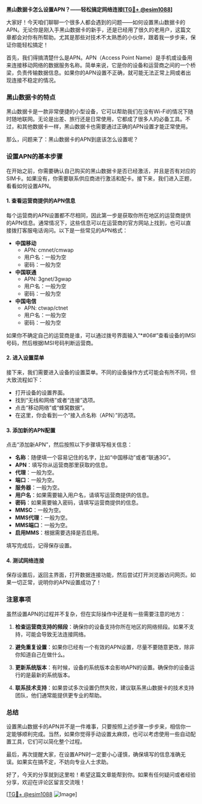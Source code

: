 **黑山数据卡怎么设置APN？——轻松搞定网络连接[[TG💪+ @esim1088](https://t.me/s/esim1088)]**

大家好！今天咱们聊聊一个很多人都会遇到的问题——如何设置黑山数据卡的APN。无论你是刚入手黑山数据卡的新手，还是已经用了很久的老用户，这篇文章都会对你有所帮助。尤其是那些对技术不太熟悉的小伙伴，跟着我一步步来，保证你能轻松搞定！

首先，我们得搞清楚什么是APN。APN（Access Point Name）是手机或设备用来连接移动网络的数据服务名称。简单来说，它是你的设备和运营商之间的一个桥梁，负责传输数据信息。如果你的APN设置不正确，就可能无法正常上网或者出现连接不稳定的情况。

### 黑山数据卡的特点

黑山数据卡是一款非常便捷的小型设备，它可以帮助我们在没有Wi-Fi的情况下随时随地联网。无论是出差、旅行还是日常使用，它都成了很多人的必备工具。不过，和其他数据卡一样，黑山数据卡也需要通过正确的APN设置才能正常使用。

那么，问题来了：黑山数据卡的APN到底该怎么设置呢？

### 设置APN的基本步骤

在开始之前，你需要确认自己购买的黑山数据卡是否已经激活，并且是否有对应的SIM卡。如果没有，你需要联系供应商进行激活和配卡。接下来，我们进入正题，看看如何设置APN。

#### 1. 查看运营商提供的APN信息

每个运营商的APN设置都不尽相同，因此第一步是获取你所在地区的运营商提供的APN信息。通常情况下，这些信息可以在运营商的官方网站上找到，也可以直接拨打客服电话询问。以下是一些常见的APN格式：

- **中国移动**
  - APN: cmnet/cmwap
  - 用户名：一般为空
  - 密码：一般为空
- **中国联通**
  - APN: 3gnet/3gwap
  - 用户名：一般为空
  - 密码：一般为空
- **中国电信**
  - APN: ctwap/ctnet
  - 用户名：一般为空
  - 密码：一般为空

如果你不确定自己的运营商是谁，可以通过拨号界面输入“*#06#”查看设备的IMSI号码，然后根据IMSI号码判断运营商。

#### 2. 进入设置菜单

接下来，我们需要进入设备的设置菜单。不同的设备操作方式可能会有所不同，但大致流程如下：

- 打开设备的设置界面。
- 找到“无线和网络”或者“连接”选项。
- 点击“移动网络”或“蜂窝数据”。
- 在这里，你会看到一个“接入点名称（APN）”的选项。

#### 3. 添加新的APN配置

点击“添加新APN”，然后按照以下步骤填写相关信息：

- **名称**：随便填一个容易记住的名字，比如“中国移动”或者“联通3G”。
- **APN**：填写你从运营商那里获取的信息。
- **代理**：一般为空。
- **端口**：一般为空。
- **服务器**：一般为空。
- **用户名**：如果需要输入用户名，请填写运营商提供的信息。
- **密码**：如果需要输入密码，请填写运营商提供的信息。
- **MMSC**：一般为空。
- **MMS代理**：一般为空。
- **MMS端口**：一般为空。
- **启用MMS**：根据需要选择是否启用。

填写完成后，记得保存设置。

#### 4. 测试网络连接

保存设置后，返回主界面，打开数据连接功能，然后尝试打开浏览器访问网页。如果一切正常，说明你的APN设置成功了！

### 注意事项

虽然设置APN的过程并不复杂，但在实际操作中还是有一些需要注意的地方：

1. **检查运营商支持的频段**：确保你的设备支持你所在地区的网络频段。如果不支持，可能会导致无法连接网络。
   
2. **避免重复设置**：如果你已经有一个有效的APN设置，尽量不要随意更改，除非你知道自己在做什么。

3. **更新系统版本**：有时候，设备的系统版本会影响APN的设置。确保你的设备运行的是最新的系统版本。

4. **联系技术支持**：如果尝试多次设置仍然失败，建议联系黑山数据卡的技术支持团队，他们通常能提供更专业的帮助。

### 总结

设置黑山数据卡的APN并不是一件难事，只要按照上述步骤一步步来，相信你一定能够顺利完成。当然，如果你觉得手动设置太麻烦，也可以考虑使用一些自动配置工具，它们可以简化整个过程。

最后，再次提醒大家，在设置APN时一定要小心谨慎，确保填写的信息准确无误。如果实在搞不定，不妨向专业人士求助。

好了，今天的分享就到这里啦！希望这篇文章能帮到你。如果有任何疑问或者经验分享，欢迎在评论区留言交流哦！

[[TG💪+ @esim1088](https://t.me/s/esim1088) ![Image](https://i.postimg.cc/4NQfJmqS/Snipaste-2025-05-13-00-14-12.png)]